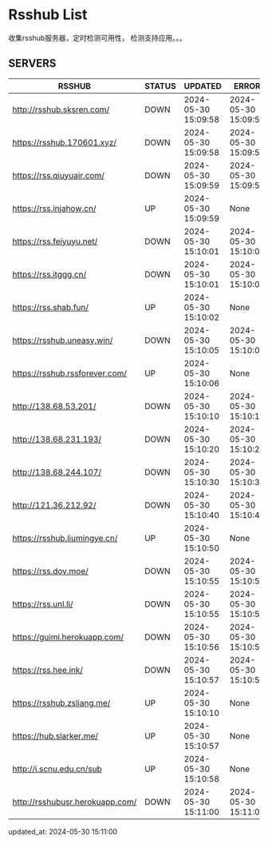 # Rsshub List

收集rsshub服务器，定时检测可用性， 检测支持应用。。。


## SERVERS

|  RSSHUB   | STATUS  | UPDATED  | ERROR  | TWITTER |  
|  ----  | ----  | ----  | ----  | ---- |  
| http://rsshub.sksren.com/ | DOWN | 2024-05-30 15:09:58 | 2024-05-30 15:09:58 |  
| https://rsshub.170601.xyz/ | DOWN | 2024-05-30 15:09:58 | 2024-05-30 15:09:58 |  
| https://rss.qiuyuair.com/ | DOWN | 2024-05-30 15:09:59 | 2024-05-30 15:09:59 |  
| https://rss.injahow.cn/ | UP | 2024-05-30 15:09:59 | None ||  
| https://rss.feiyuyu.net/ | DOWN | 2024-05-30 15:10:01 | 2024-05-30 15:10:01 |  
| https://rss.itggg.cn/ | DOWN | 2024-05-30 15:10:01 | 2024-05-30 15:10:01 |  
| https://rss.shab.fun/ | UP | 2024-05-30 15:10:02 | None ||  
| https://rsshub.uneasy.win/ | DOWN | 2024-05-30 15:10:05 | 2024-05-30 15:10:05 |  
| https://rsshub.rssforever.com/ | UP | 2024-05-30 15:10:06 | None ||  
| http://138.68.53.201/ | DOWN | 2024-05-30 15:10:10 | 2024-05-30 15:10:10 |  
| http://138.68.231.193/ | DOWN | 2024-05-30 15:10:20 | 2024-05-30 15:10:20 |  
| http://138.68.244.107/ | DOWN | 2024-05-30 15:10:30 | 2024-05-30 15:10:30 |  
| http://121.36.212.92/ | DOWN | 2024-05-30 15:10:40 | 2024-05-30 15:10:40 |  
| https://rsshub.liumingye.cn/ | UP | 2024-05-30 15:10:50 | None ||  
| https://rss.dov.moe/ | DOWN | 2024-05-30 15:10:55 | 2024-05-30 15:10:55 |  
| https://rss.unl.li/ | DOWN | 2024-05-30 15:10:55 | 2024-05-30 15:10:55 |  
| https://guimi.herokuapp.com/ | DOWN | 2024-05-30 15:10:56 | 2024-05-30 15:10:56 |  
| https://rss.hee.ink/ | DOWN | 2024-05-30 15:10:57 | 2024-05-30 15:10:57 |  
| https://rsshub.zsliang.me/ | UP | 2024-05-30 15:10:10 | None |OK|  
| https://hub.slarker.me/ | UP | 2024-05-30 15:10:57 | None ||  
| http://i.scnu.edu.cn/sub | UP | 2024-05-30 15:10:58 | None ||  
| http://rsshubusr.herokuapp.com/ | DOWN | 2024-05-30 15:11:00 | 2024-05-30 15:11:00 |  
  

updated_at: 2024-05-30 15:11:00  
